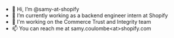 - 👋 Hi, I’m @samy-at-shopify
- 🚀 I’m currently working as a backend engineer intern at Shopify
- 🦺 I'm working on the Commerce Trust and Integrity team
- 📫 You can reach me at samy.coulombe\<at\>shopify.com

<!---
samy-at-shopify/samy-at-shopify is a ✨ special ✨ repository because its `README.md` (this file) appears on your GitHub profile.
You can click the Preview link to take a look at your changes.
--->
